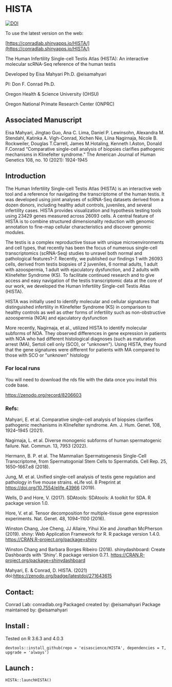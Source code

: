 # HISTA



<a href="https://zenodo.org/record/8206586"><img src="https://zenodo.org/badge/271643615.svg" alt="DOI"></a>


To use the latest version on the web:

[https://conradlab.shinyapps.io/HISTA/](https://conradlab.shinyapps.io/HISTA/)

The Human Infertility Single-cell Testis Atlas (HISTA): An interactive molecular scRNA-Seq reference of the human testis

Developed by Eisa Mahyari Ph.D. @eisamahyari

PI: Don F. Conrad Ph.D.

Oregon Health & Science University (OHSU)

Oregon National Primate Research Center (ONPRC) 

## Associated Manuscript

Eisa Mahyari, Jingtao Guo, Ana C. Lima, Daniel P. Lewinsohn, Alexandra M. Stendahl, Katinka A. Vigh-Conrad, Xichen Nie, Liina Nagirnaja, Nicole B. Rockweiler, Douglas T.Carrell, James M.Hotaling, Kenneth I.Aston, Donald F.Conrad “Comparative single-cell analysis of biopsies clarifies pathogenic mechanisms in Klinefelter syndrome.” The American Journal of Human Genetics 108, no. 10 (2021): 1924-1945

## Introduction

The Human Infertility Single-cell Testis Atlas (HISTA) is an interactive web tool and a reference for navigating the transcriptome of the human testis. It was developed using joint analyses of scRNA-Seq datasets derived from a dozen donors, including healthy adult controls, juveniles, and several infertility cases. HISTA provides visualization and hypothesis testing tools using 23429 genes measured across 26093 cells. A central feature of HISTA is to combine structured dimensionality reduction with genomic annotation to fine-map cellular characteristics and discover genomic modules. 

The testis is a complex reproductive tissue with unique microenvironments and cell types, that recently has been the focus of numerous single-cell transcriptomics (scRNA-Seq) studies to unravel both normal and pathological features1–7. Recently, we published our findings 1 with 26093 cells, derived from testis biopsies of 2 juveniles, 6 normal adults, 1 adult with azoospermia, 1 adult with ejaculatory dysfunction, and 2 adults with Klinefelter Syndrome (KS). To facilitate continued research and to give access and easy navigation of the testis transcriptomic data at the core of our work, we developed the Human Infertility Single-cell Testis Atlas (HISTA). 

HISTA was initially used to identify molecular and cellular signatures that distinguished infertility in Klinefelter Syndrome (KS) in comparison to healthy controls as well as other forms of infertility such as non-obstructive azoospermia (NOA) and ejaculatory dysfunction


More recently, Nagirnaja, et al., utilized HISTA to identify molecular subforms of NOA. They observed differences in gene expression in patients with NOA who had different histological diagnoses (such as maturation arrest (MA), Sertoli cell only (SCO), or "unknown"). Using HISTA, they found that the gene signatures were different for patients with MA compared to those with SCO or "unknown" histology

### For local runs

You will need to download the rds file with the data once you install this code base. 

https://zenodo.org/record/8206603

### Refs:

Mahyari, E. et al. Comparative single-cell analysis of biopsies clarifies pathogenic mechanisms in Klinefelter syndrome. Am. J. Hum. Genet. 108, 1924–1945 (2021).

Nagirnaja, L. et al. Diverse monogenic subforms of human spermatogenic failure. Nat. Commun. 13, 7953 (2022).

Hermann, B. P. et al. The Mammalian Spermatogenesis Single-Cell Transcriptome, from Spermatogonial Stem Cells to Spermatids. Cell Rep. 25, 1650–1667.e8 (2018).

Jung, M. et al. Unified single-cell analysis of testis gene regulation and pathology in five mouse strains. eLife vol. 8 Preprint at https://doi.org/10.7554/elife.43966 (2019).

Wells, D and Hore, V. (2017). SDAtools: SDAtools: A toolkit for SDA. R package version 1.0.

Hore, V. et al. Tensor decomposition for multiple-tissue gene expression experiments. Nat. Genet. 48, 1094–1100 (2016).

Winston Chang, Joe Cheng, JJ Allaire, Yihui Xie and Jonathan McPherson (2019). shiny: Web Application Framework for R. R package version 1.4.0. https://CRAN.R-project.org/package=shiny
  
Winston Chang and Barbara Borges Ribeiro (2018). shinydashboard: Create Dashboards with 'Shiny'. R package version 0.7.1. https://CRAN.R-project.org/package=shinydashboard
  
Mahyari, E. & Conrad, D. HISTA. (2021) doi:https://zenodo.org/badge/latestdoi/271643615

## Contact: 

Conrad Lab: conradlab.org
Packaged created by: @eisamahyari
Package maintained by: @eisamahyari

## Install : 

Tested on R 3.6.3 and 4.0.3
    

    devtools::install_github(repo = 'eisascience/HISTA', dependencies = T, upgrade = 'always')

## Launch : 

    HISTA::launchHISTA()
  
